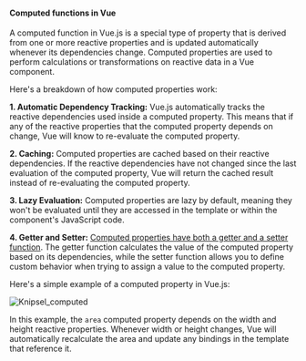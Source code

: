<h4>Computed functions in Vue</h4>

A computed function in Vue.js is a special type of property that is derived from one or more reactive properties and is updated automatically whenever its dependencies change. Computed properties are used to perform calculations or transformations on reactive data in a Vue component.

Here's a breakdown of how computed properties work:

<b>1. Automatic Dependency Tracking:</b> Vue.js automatically tracks the reactive dependencies used inside a computed property. This means that if any of the reactive properties that the computed property depends on change, Vue will know to re-evaluate the computed property.

<b>2. Caching:</b> Computed properties are cached based on their reactive dependencies. If the reactive dependencies have not changed since the last evaluation of the computed property, Vue will return the cached result instead of re-evaluating the computed property.

<b>3. Lazy Evaluation:</b> Computed properties are lazy by default, meaning they won't be evaluated until they are accessed in the template or within the component's JavaScript code.

<b>4. Getter and Setter:</b> <ins>Computed properties have both a getter and a setter function</ins>. The getter function calculates the value of the computed property based on its dependencies, while the setter function allows you to define custom behavior when trying to assign a value to the computed property.

Here's a simple example of a computed property in Vue.js:



![Knipsel_computed](https://github.com/dennisbartol/Vue-Knowledge/assets/85198215/e134b747-bd25-483e-bf38-7e413692ed56)

In this example, the `area` computed property depends on the width and height reactive properties. Whenever width or height changes, Vue will automatically recalculate the area and update any bindings in the template that reference it.
